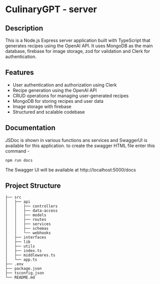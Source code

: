 # CulinaryGPT - server

## Description

This is a Node.js Express server application built with TypeScript that generates recipes using the OpenAI API. It uses MongoDB as the main database, firebase for image storage, zod for validation and Clerk for authentication.

## Features

- User authentication and authorization using Clerk
- Recipe generation using the OpenAI API
- CRUD operations for managing user-generated recipes
- MongoDB for storing recipes and user data
- Image storage with firebase
- Structured and scalable codebase

## Documentation

JSDoc is shown in various functions ans services and SwaggerUI is available for this application.
to create the swagger HTML file enter this command - 

```console
npm run docs
```

The Swagger UI will be available at http://localhost:5000/docs

## Project Structure

```plaintext
├── src
│   ├── api
│   │   ├── controllers
│   │   ├── data-access
│   │   ├── models
│   │   ├── routes
│   │   ├── services
│   │   ├── schemas
│   │   └── webhooks
│   ├── interfaces
│   ├── lib
│   ├── utils
│   ├── index.ts
│   ├── middlewares.ts
│   └── app.ts
├── .env
├── package.json
├── tsconfig.json
└── README.md